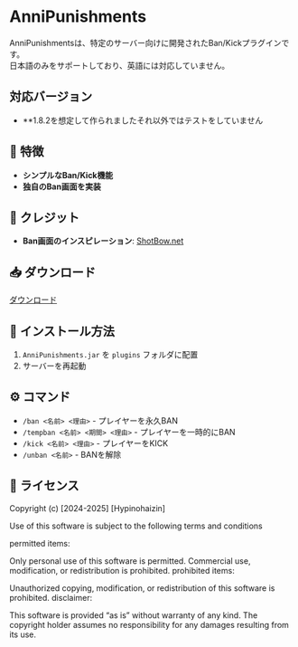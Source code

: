 # AnniPunishments

AnniPunishmentsは、特定のサーバー向けに開発されたBan/Kickプラグインです。  
日本語のみをサポートしており、英語には対応していません。  

## 対応バージョン
- **1.8.2を想定して作られましたそれ以外ではテストをしていません

## 📌 特徴  
- **シンプルなBan/Kick機能**  
- **独自のBan画面を実装**  

## 📜 クレジット  
- **Ban画面のインスピレーション**: [ShotBow.net](https://shotbow.net/)  

## 📥 ダウンロード  
  [ダウンロード](https://github.com/dada994a/AnniPunishments/releases/tag/1.2)

## 🔧 インストール方法  
1. `AnniPunishments.jar` を `plugins` フォルダに配置  
2. サーバーを再起動  

## ⚙️ コマンド  
- `/ban <名前> <理由>` - プレイヤーを永久BAN
- `/tempban <名前> <期間> <理由>` - プレイヤーを一時的にBAN
- `/kick <名前> <理由>` - プレイヤーをKICK  
- `/unban <名前>` - BANを解除  

## 📄 ライセンス  
Copyright (c) [2024-2025] [Hypinohaizin]

Use of this software is subject to the following terms and conditions

permitted items:

Only personal use of this software is permitted. Commercial use, modification, or redistribution is prohibited. prohibited items:

Unauthorized copying, modification, or redistribution of this software is prohibited. disclaimer:

This software is provided “as is” without warranty of any kind. The copyright holder assumes no responsibility for any damages resulting from its use.

